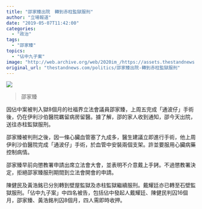 ```yaml
---
title: "邵家臻出院　轉到赤柱監獄服刑"
author: "立場報道"
date: "2019-05-07T11:42:00"
categories:
  - "政治"
tags:
  - "邵家臻"
topics:
  - "佔中九子案"
image: "http://web.archive.org/web/2020im_/https://assets.thestandnews.com/media/photos/siu-05_Y1mvP.png"
original_url: "thestandnews.com/politics/邵家臻出院-轉到赤柱監獄服刑"
---
```

![](http://web.archive.org/web/2020im_/https://assets.thestandnews.com/media/photos/siu-05_Y1mvP.png)
> 邵家臻

因佔中案被判入獄8個月的社福界立法會議員邵家臻，上周五完成「通波仔」手術後，仍在伊利沙伯醫院羈留病房留醫。據了解，邵的家人收到通知，邵今天出院，送往赤柱監獄服刑。

邵家臻被判刑之後，因一條心臟血管塞了九成多，醫生建議立即進行手術，他上周伊利沙伯醫院完成「通波仔」手術，於血管中安裝兩個支架。許並要服用心臟病藥控制病情。

邵家臻早前向懲教署申請出席立法會大會，並表明不介意戴上手銬。不過懲教署決定，拒絕邵家臻服刑期間到立法會開會的申請。

陳健民及黃浩銘已分別轉到壁屋監獄及赤柱監獄繼續服刑。戴耀廷亦已轉至石壁監獄服刑。「佔中九子案」中四名被告，包括佔中發起人戴耀廷、陳健民判囚16個月，邵家臻、黃浩銘判囚8個月，四人需即時收押。